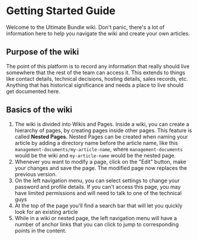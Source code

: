 <!-- TITLE: 1.0.Home -->

# Getting Started Guide
Welcome to the Ultimate Bundle wiki.  Don't panic, there's a lot of information here to help you navigate the wiki and create your own articles.

## Purpose of the wiki

The point of this platform is to record any information that really should live somewhere that the rest of the team can access it.  This extends to things like contact details, technical decisions, hosting details, sales records, etc.  Anything that has historical significance and needs a place to live should get documented here.

## Basics of the wiki
1. The wiki is divided into Wikis and Pages. Inside a wiki, you can create a hierarchy of pages, by creating pages inside other pages. This feature is called **Nested Pages.** Nested Pages can be created when naming your article by adding a directory name before the article name, like this `management-documents/my-article-name`, where `management-documents` would be the wiki and `my-article-name` would be the nested page.
2. Whenever you want to modify a page, click on the "Edit" button, make your changes and save the page. The modified page now replaces the previous version. 
3. On the left navigation menu, you can select settings to change your password and profile details.  If you can't access this page, you may have limited permissions and will need to talk to one of the technical guys
4. At the top of the page you'll find a search bar that will let you quickly look for an existing article
5. While in a wiki or nested page, the left navigation menu will have a number of anchor links that you can click to jump to corresponding points in the content.










				
